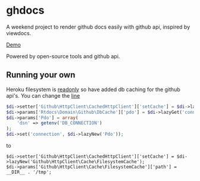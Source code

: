# ghdocs

A weekend project to render github docs easily with github api, inspired by viewdocs.

[Demo](http://ghdocs.herokuapp.com/)

Powered by open-source tools and github api.

## Running your own

Heroku filesystem is [readonly](https://devcenter.heroku.com/articles/read-only-filesystem)
so have added db caching for the github api's. You can change the
[line](https://github.com/harikt/ghdocs/blob/dd92eb2307af89b98aa7d7899827bafcbe6cd5f7/config/Common.php#L33)

```php
$di->setter['Github\HttpClient\CachedHttpClient']['setCache'] = $di->lazyNew('Rtdocs\Domain\Github\DbCache');
$di->params['Rtdocs\Domain\Github\DbCache']['pdo'] = $di->lazyGet('connection');
$di->params['Pdo'] = array(
    'dsn' => getenv('DB_CONNECTION')
);
$di->set('connection', $di->lazyNew('Pdo'));
```

to

```
$di->setter['Github\HttpClient\CachedHttpClient']['setCache'] = $di->lazyNew('Github\HttpClient\Cache\FilesystemCache');
$di->params['Github\HttpClient\Cache\FilesystemCache']['path'] = __DIR__ . '/tmp';
```
